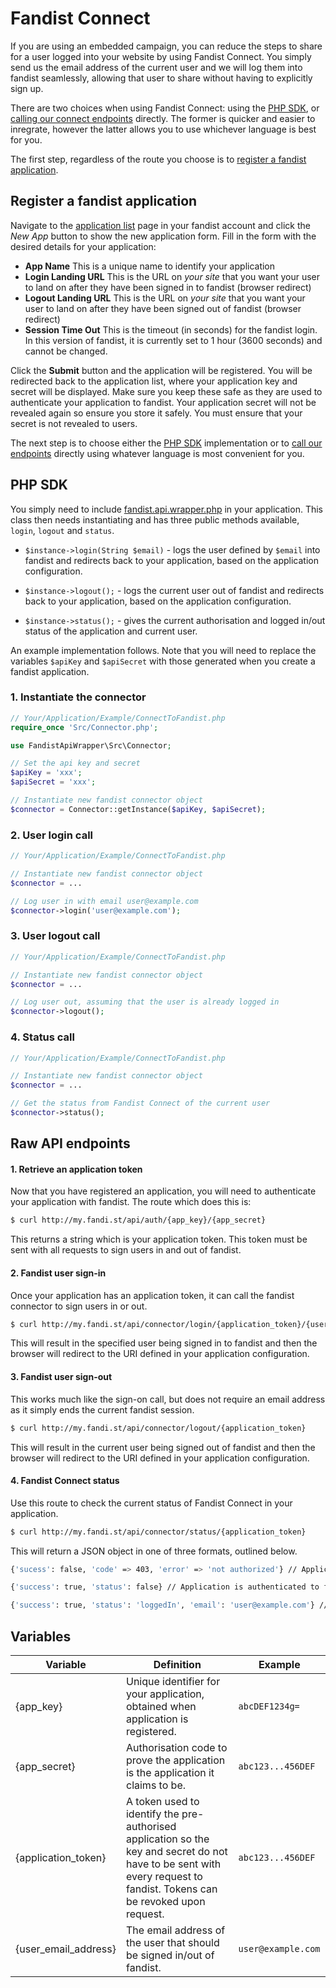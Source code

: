Fandist Connect
===============

If you are using an embedded campaign, you can reduce the steps to share for a user logged into your website by using Fandist Connect. You simply send us the email address of the current user and we will log them into fandist seamlessly, allowing that user to share without having to explicitly sign up.

There are two choices when using Fandist Connect: using the [PHP SDK](#phpsdk), or [calling our connect endpoints](#connectendpoints) directly. The former is quicker and easier to inregrate, however the latter allows you to use whichever language is best for you.

The first step, regardless of the route you choose is to [register a fandist application](#registserapp).

## <a id="registerapp"></a>Register a fandist application
Navigate to the [application list](http://my.fandi.st/api/app/list) page in your fandist account and click the *New App* button to show the new application form. Fill in the form with the desired details for your application:
 * **App Name** This is a unique name to identify your application
 * **Login Landing URL** This is the URL on *your site* that you want your user to land on after they have been signed in to fandist (browser redirect)
 * **Logout Landing URL** This is the URL on *your site* that you want your user to land on after they have been signed out of fandist (browser redirect)
 * **Session Time Out** This is the timeout (in seconds) for the fandist login. In this version of fandist, it is currently set to 1 hour (3600 seconds) and cannot be changed.

Click the **Submit** button and the application will be registered. You will be redirected back to the application list, where your application key and secret will be displayed. Make sure you keep these safe as they are used to authenticate your application to fandist. Your application secret will not be revealed again so ensure you store it safely. You must ensure that your secret is not revealed to users.

The next step is to choose either the [PHP SDK](#phpsdk) implementation or to [call our endpoints](#connectendpoints) directly using whatever language is most convenient for you.

## <a id="phpsdk"></a> PHP SDK

You simply need to include [fandist.api.wrapper.php](https://github.com/digitalanimal/Fandist.Api.Wrapper/blob/master/fandist.api.wrapper.php) in your application. This class then needs instantiating and has three public methods available, `login`, `logout` and `status`.

* `$instance->login(String $email)` -  logs the user defined by `$email`  into fandist and redirects back to your application, based on the application configuration.

* `$instance->logout();` - logs the current user out of fandist and redirects back to your application, based on the application configuration.

* `$instance->status();` - gives the current authorisation and logged in/out status of the application and current user.

An example implementation follows. Note that you will need to replace the variables `$apiKey` and `$apiSecret` with those generated when you create a fandist application.

### 1. Instantiate the connector
```php
// Your/Application/Example/ConnectToFandist.php
require_once 'Src/Connector.php';

use FandistApiWrapper\Src\Connector;

// Set the api key and secret
$apiKey = 'xxx';
$apiSecret = 'xxx';

// Instantiate new fandist connector object
$connector = Connector::getInstance($apiKey, $apiSecret);
```

### 2. User login call
```php
// Your/Application/Example/ConnectToFandist.php

// Instantiate new fandist connector object
$connector = ...

// Log user in with email user@example.com
$connector->login('user@example.com');
```

### 3. User logout call
```php
// Your/Application/Example/ConnectToFandist.php

// Instantiate new fandist connector object
$connector = ...

// Log user out, assuming that the user is already logged in
$connector->logout();
```

### 4. Status call
```php
// Your/Application/Example/ConnectToFandist.php

// Instantiate new fandist connector object
$connector = ...

// Get the status from Fandist Connect of the current user
$connector->status();
```

## <a id="connectendpoints"></a>Raw API endpoints

#### 1. Retrieve an application token
Now that you have registered an application, you will need to authenticate your application with fandist. The route which does this is:
```bash
$ curl http://my.fandi.st/api/auth/{app_key}/{app_secret}
```
This returns a string which is your application token. This token must be sent with all requests to sign users in and out of fandist.

#### 2. Fandist user sign-in
Once your application has an application token, it can call the fandist connector to sign users in or out.
```bash
$ curl http://my.fandi.st/api/connector/login/{application_token}/{user_email_address}
```
This will result in the specified user being signed in to fandist and then the browser will redirect to the URI defined in your application configuration.

#### 3. Fandist user sign-out
This works much like the sign-on call, but does not require an email address as it simply ends the current fandist session.
```bash
$ curl http://my.fandi.st/api/connector/logout/{application_token}
```
This will result in the current user being signed out of fandist and then the browser will redirect to the URI defined in your application configuration.

#### 4. Fandist Connect status
Use this route to check the current status of Fandist Connect in your application.
 ```bash
$ curl http://my.fandi.st/api/connector/status/{application_token}
```
This will return a JSON object in one of three formats, outlined below.

```bash
{'sucess': false, 'code' => 403, 'error' => 'not authorized'} // Application is not authenticated to fandist
```

```bash
{'success': true, 'status': false} // Application is authenticated to fandist but no user logged in
```

```bash
{'success': true, 'status': 'loggedIn', 'email': 'user@example.com'} // Application is authenticated to fandist and 'user@example.com' is logged in
```

## Variables
| Variable               | Definition | Example |
|------------------------|------------|---------|
| {app_key}              | Unique identifier for your application, obtained when application is registered. | `abcDEF1234g=` |
| {app_secret}           | Authorisation code to prove the application is the application it claims to be. | `abc123...456DEF` |
| {application\_token}   | A token used to identify the pre-authorised application so the key and secret do not have to be sent with every request to fandist. Tokens can be revoked upon request. | `abc123...456DEF` |
| {user\_email\_address} | The email address of the user that should be signed in/out of fandist. | `user@example.com ` |
